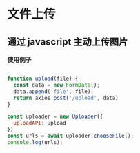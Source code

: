 # 文件上传

## 通过 javascript 主动上传图片

**使用例子**

```javascript

function upload(file) {
  const data = new FormData();
  data.append('file', file);
  return axios.post('/upload', data)
}

const uploader = new Uploader({
  uploadAPI: upload
})
const urls = await uploader.chooseFile();
console.log(urls);

```